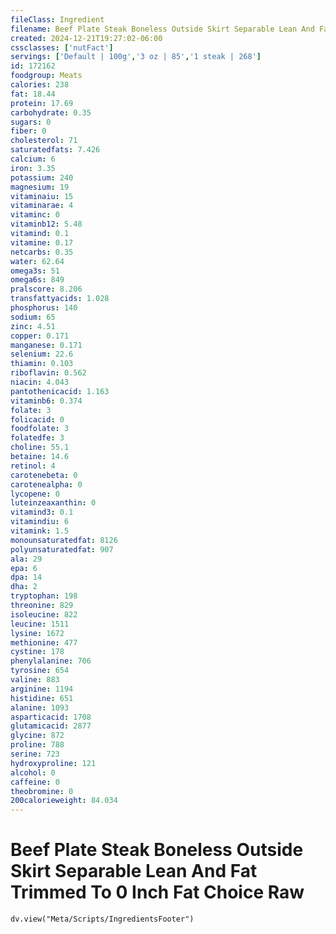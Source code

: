 ```yaml
---
fileClass: Ingredient
filename: Beef Plate Steak Boneless Outside Skirt Separable Lean And Fat Trimmed To 0 Inch Fat Choice Raw
created: 2024-12-21T19:27:02-06:00
cssclasses: ['nutFact']
servings: ['Default | 100g','3 oz | 85','1 steak | 268']
id: 172162
foodgroup: Meats
calories: 238
fat: 18.44
protein: 17.69
carbohydrate: 0.35
sugars: 0
fiber: 0
cholesterol: 71
saturatedfats: 7.426
calcium: 6
iron: 3.35
potassium: 240
magnesium: 19
vitaminaiu: 15
vitaminarae: 4
vitaminc: 0
vitaminb12: 5.48
vitamind: 0.1
vitamine: 0.17
netcarbs: 0.35
water: 62.64
omega3s: 51
omega6s: 849
pralscore: 8.206
transfattyacids: 1.028
phosphorus: 140
sodium: 65
zinc: 4.51
copper: 0.171
manganese: 0.171
selenium: 22.6
thiamin: 0.103
riboflavin: 0.562
niacin: 4.043
pantothenicacid: 1.163
vitaminb6: 0.374
folate: 3
folicacid: 0
foodfolate: 3
folatedfe: 3
choline: 55.1
betaine: 14.6
retinol: 4
carotenebeta: 0
carotenealpha: 0
lycopene: 0
luteinzeaxanthin: 0
vitamind3: 0.1
vitamindiu: 6
vitamink: 1.5
monounsaturatedfat: 8126
polyunsaturatedfat: 907
ala: 29
epa: 6
dpa: 14
dha: 2
tryptophan: 198
threonine: 829
isoleucine: 822
leucine: 1511
lysine: 1672
methionine: 477
cystine: 178
phenylalanine: 706
tyrosine: 654
valine: 883
arginine: 1194
histidine: 651
alanine: 1093
asparticacid: 1708
glutamicacid: 2877
glycine: 872
proline: 788
serine: 723
hydroxyproline: 121
alcohol: 0
caffeine: 0
theobromine: 0
200calorieweight: 84.034
---
```


# Beef Plate Steak Boneless Outside Skirt Separable Lean And Fat Trimmed To 0 Inch Fat Choice Raw

```dataviewjs
dv.view("Meta/Scripts/IngredientsFooter")
```